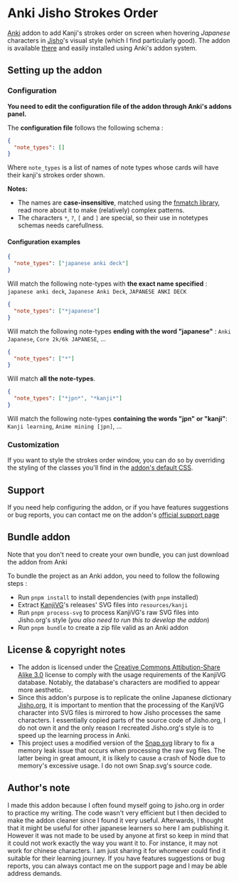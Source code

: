 # Anki Jisho Strokes Order

[Anki](https://apps.ankiweb.net/) addon to add Kanji's strokes order on screen when hovering *Japanese* characters in [Jisho](https://jisho.org/)'s visual style (which I find particularly good).
The addon is available [there](https://ankiweb.net/shared/info/1619328930) and easily installed using Anki's addon system.

## Setting up the addon

### Configuration

**You need to edit the configuration file of the addon through Anki's addons panel.**

The **configuration file** follows the following schema :

```json
{
  "note_types": []
}
```

Where `note_types` is a list of names of note types whose cards will have their kanji's strokes order shown.

**Notes:**

- The names are **case-insensitive**, matched using the [fnmatch library](https://docs.python.org/3/library/fnmatch.html), read more about it to make (relatively) complex patterns.
- The characters `*`, `?`, `[` and `]` are special, so their use in notetypes schemas needs carefullness.

#### Configuration examples

```json
{
  "note_types": ["japanese anki deck"]
}
```

Will match the following note-types with **the exact name specified** : `japanese anki deck`, `Japanese Anki Deck`, `JAPANESE ANKI DECK`

```json
{
  "note_types": ["*japanese"]
}
```

Will match the following note-types **ending with the word "japanese"** : `Anki Japanese`, `Core 2k/6k JAPANESE`, ...

```json
{
  "note_types": ["*"]
}
```

Will match **all the note-types**.

```json
{
  "note_types": ["*jpn*", "*kanji*"]
}
```

Will match the following note-types **containing the words "jpn" or "kanji"**: `Kanji learning`, `Anime mining [jpn]`, ...

### Customization

If you want to style the strokes order window, you can do so by overriding the styling of the classes you'll find in the [addon's default CSS](https://github.com/soleuniverse101/anki-jisho-strokes/blob/main/addon/web/diagram.css).

## Support

If you need help configuring the addon, or if you have features suggestions or bug reports, you can contact me on the addon's [official support page](https://forums.ankiweb.net/t/jisho-kanji-stroke-order-official-support-thread/31676/3)

## Bundle addon

Note that you don't need to create your own bundle, you can just download the addon from Anki

To bundle the project as an Anki addon, you need to follow the following steps :

- Run `pnpm install` to install dependencies (with `pnpm` installed)
- Extract [KanjiVG](https://kanjivg.tagaini.net/)'s releases' SVG files into `resources/kanji`
- Run `pnpm process-svg` to process KanjiVG's raw SVG files into Jisho.org's style (*you also need to run this to develop the addon*)
- Run `pnpm bundle` to create a zip file valid as an Anki addon

## License & copyright notes

- The addon is licensed under the [Creative Commons Attibution-Share Alike 3.0](https://creativecommons.org/licenses/by-sa/3.0/) license to comply with the usage requirements of the KanjiVG database. Notably, the database's characters are modified to appear more aesthetic.
- Since this addon's purpose is to replicate the online Japanese dictionary [Jisho.org](https://jisho.org/), it is important to mention that the processing of the KanjiVG character into SVG files is mirrored to how Jisho processes the same characters. I essentially copied parts of the source code of Jisho.org, I do not own it and the only reason I recreated Jisho.org's style is to speed up the learning process in Anki.
- This project uses a modified version of the [Snap.svg](http://snapsvg.io/) library to fix a memory leak issue that occurs when processing the raw svg files. The latter being in great amount, it is likely to cause a crash of Node due to memory's excessive usage. I do not own Snap.svg's source code.

## Author's note

I made this addon because I often found myself going to jisho.org in order to practice my writing. The code wasn't very efficient but I then decided to make the addon cleaner since I found it very useful. Afterwards, I thought that it might be useful for other japanese learners so here I am publishing it. However it was not made to be used by anyone at first so keep in mind that it could not work exactly the way you want it to. For instance, it may not work for chinese characters. I am just sharing it for whomever could find it suitable for their learning journey. If you have features suggestions or bug reports, you can always contact me on the support page and I may be able address demands.
